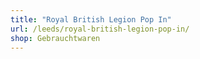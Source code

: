 ```yaml
---
title: "Royal British Legion Pop In"
url: /leeds/royal-british-legion-pop-in/
shop: Gebrauchtwaren
---
```

